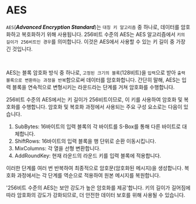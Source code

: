 # AES

`AES`(***Advanced Encryption Standard***)는 `대칭 키 알고리즘` 중 하나로, 데이터를 암호화하고 복호화하기 위해 사용됩니다. 256비트 수준의 AES는 AES 알고리즘에서 `키의 길이가 256비트인 경우`를 의미합니다. 이것은 AES에서 사용할 수 있는 키 길이 중 가장 긴 것입니다.

<br>

AES는 블록 암호화 방식 중 하나로, `고정된 크기의 블록`(128비트)을 `입력`으로 받아 `출력 블록으로 변환하는 과정을 반복`함으로써 데이터를 암호화합니다. 간단히 말해, AES는 입력 블록을 연속적으로 변형시키는 라운드라는 단계를 거쳐 암호화를 수행합니다.

256비트 수준의 AES에서는 키 길이가 256비트이므로, 이 키를 사용하여 암호화 및 복호화를 수행합니다. 암호화 및 복호화 과정에서 사용되는 주요 구성 요소로는 다음이 있습니다.

1. SubBytes: 16바이트의 입력 블록의 각 바이트를 S-Box를 통해 다른 바이트로 대체합니다.
2. ShiftRows: 16바이트의 입력 블록을 행 단위로 순환 이동시킵니다.
3. MixColumns: 각 열을 선형 변환합니다.
4. AddRoundKey: 현재 라운드의 라운드 키를 입력 블록에 적용합니다.

이러한 단계를 여러 번 반복하여 최종적으로 암호문(암호화된 메시지)을 생성합니다. 복호화 과정에서는 각 단계를 역순으로 적용하여 원본 메시지를 복원합니다.

'256비트 수준의 AES는 보안 강도가 높은 암호화를 제공'합니다. 키의 길이가 길어짐에 따라 암호화의 강도가 강화되므로, 더 안전한 데이터 보호를 위해 사용될 수 있습니다.